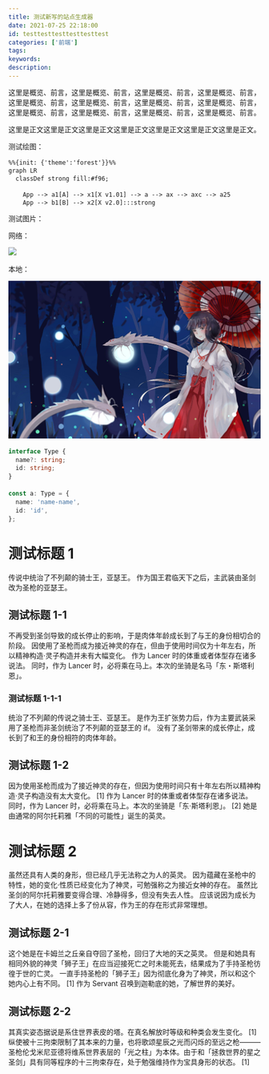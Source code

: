 ```yaml
---
title: 测试新写的站点生成器
date: 2021-07-25 22:18:00
id: testtesttesttesttesttest
categories: ['前端']
tags:
keywords:
description:
---
```


这里是概览、前言，这里是概览、前言，这里是概览、前言，这里是概览、前言，这里是概览、前言，这里是概览、前言，这里是概览、前言，这里是概览、前言，这里是概览、前言，这里是概览、前言，这里是概览、前言，这里是概览、前言。

<!-- more -->

这里是正文这里是正文这里是正文这里是正文这里是正文这里是正文这里是正文。

测试绘图：

```mermaid
%%{init: {'theme':'forest'}}%%
graph LR
  classDef strong fill:#f96;

	App --> a1[A] --> x1[X v1.01] --> a --> ax --> axc --> a25
	App --> b1[B] --> x2[X v2.0]:::strong

```

测试图片：

网络：

![](https://daief.tech/2017-07-16/start-on-a-journey/jiegeng.jpg)

本地：

![](images/jiegeng.jpg)

```ts
interface Type {
  name?: string;
  id: string;
}

const a: Type = {
  name: 'name-name',
  id: 'id',
};
```

# 测试标题 1

传说中统治了不列颠的骑士王，亚瑟王。
作为国王君临天下之后，主武装由圣剑改为圣枪的亚瑟王。

## 测试标题 1-1

不再受到圣剑导致的成长停止的影响，于是肉体年龄成长到了与王的身份相切合的阶段。
因使用了圣枪而成为接近神灵的存在，但由于使用时间仅为十年左右，所以精神构造·灵子构造并未有大幅变化。
作为 Lancer 时的体重或者体型存在诸多说法。
同时，作为 Lancer 时，必将乘在马上。本次的坐骑是名马「东・斯塔利恩」。

### 测试标题 1-1-1

统治了不列颠的传说之骑士王、亚瑟王。
是作为王扩张势力后，作为主要武装采用了圣枪而非圣剑统治了不列颠的亚瑟王的 if。
没有了圣剑带来的成长停止，成长到了和王的身份相符的肉体年龄。

## 测试标题 1-2

因为使用圣枪而成为了接近神灵的存在，但因为使用时间只有十年左右所以精神构造·灵子构造没有太大变化。 [1]
作为 Lancer 时的体重或者体型存在诸多说法。
同时，作为 Lancer 时，必将乘在马上。本次的坐骑是「东·斯塔利恩」。 [2]
她是由通常的阿尔托莉雅「不同的可能性」诞生的英灵。

# 测试标题 2

虽然还具有人类的身形，但已经几乎无法称之为人的英灵。
因为蕴藏在圣枪中的特性，她的变化·性质已经变化为了神灵，可勉强称之为接近女神的存在。
虽然比圣剑的阿尔托莉雅要变得合理、冷静得多，但没有失去人性。
应该说因为成长为了大人，在她的选择上多了份从容，作为王的存在形式非常理想。

## 测试标题 2-1

这个她是在卡姆兰之丘亲自夺回了圣枪，回归了大地的天之英灵。
但是和她具有相同外貌的神灵「狮子王」在应当迎接死亡之时未能死去，结果成为了手持圣枪彷徨于世的亡灵。
一直手持圣枪的「狮子王」因为彻底化身为了神灵，所以和这个她内心上有不同。 [1]
作为 Servant 召唤到迦勒底的她，了解世界的美好。

## 测试标题 2-2

其真实姿态据说是系住世界表皮的塔。在真名解放时等级和种类会发生变化。 [1]
纵使被十三拘束限制了其本来的力量，也将歌颂星辰之光而闪烁的至远之枪———
圣枪伦戈米尼亚德将维系世界表层的「光之柱」为本体。由于和「拯救世界的星之圣剑」具有同等程序的十三拘束存在，处于勉强维持作为宝具身形的状态。 [1]
